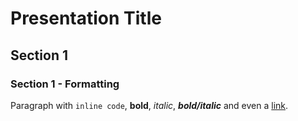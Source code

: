 # Presentation Title

## Section 1

### Section 1 - Formatting

Paragraph with `inline code`, **bold**, _italic_, **_bold/italic_** and even a [link](https://example.com/).

